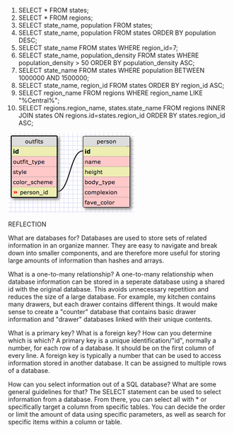 1. SELECT * FROM states;
2. SELECT * FROM regions;
3. SELECT state_name, population FROM states;
4. SELECT state_name, population FROM states ORDER BY population  DESC;
5. SELECT state_name FROM states WHERE region_id=7;
6. SELECT state_name, population_density FROM states WHERE population_density > 50 ORDER BY population_density ASC;
7. SELECT state_name FROM states WHERE population BETWEEN 1000000 AND 1500000;
8. SELECT state_name, region_id FROM states ORDER BY region_id ASC;
9. SELECT region_name FROM regions WHERE region_name LIKE "%Central%";
10. SELECT regions.region_name, states.state_name FROM regions INNER JOIN states ON regions.id=states.region_id ORDER BY states.region_id ASC;

![alt text](../imgs/closet.png "Closet")



REFLECTION

What are databases for?
Databases are used to store sets of related information in an organize manner. They are easy to navigate and break down into smaller components, and are therefore more useful for storing large amounts of information than hashes and arrays.

What is a one-to-many relationship?
A one-to-many relationship when database information can be stored in a seperate database using a shared id with the original database. This avoids unnecessary repetition and reduces the size of a large database. For example, my kitchen contains many drawers, but each drawer contains different things. It would make sense to create a "counter" database that contains basic drawer information and "drawer" databases linked with their unique contents.

What is a primary key? What is a foreign key? How can you determine which is which?
A primary key is a unique identification/"id", normally a number, for each row of a database. It should be on the first column of every line. A foreign key is typically a number that can be used to access information stored in another database. It can be assigned to multiple rows of a database.

How can you select information out of a SQL database? What are some general guidelines for that?
The SELECT statement can be used to select information from a database. From there, you can select all with * or specifically target a column from specific tables. You can decide the order or limit the amount of data using specific parameters, as well as search for specific items within a column or table.
